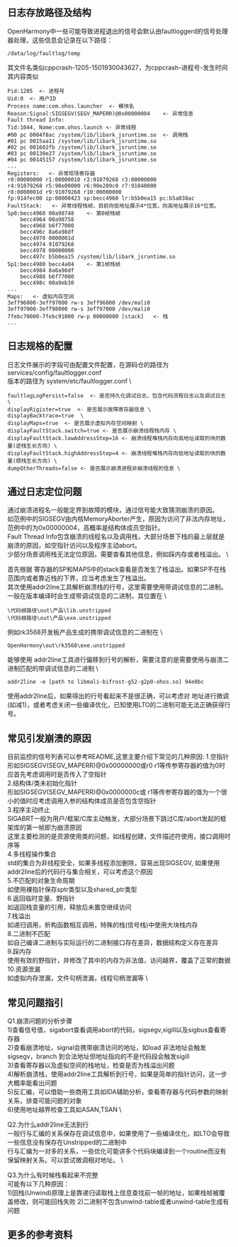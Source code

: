 ## 日志存放路径及结构

OpenHarmony中一些可能导致进程退出的信号会默认由faultloggerd的信号处理器处理，这些信息会记录在以下路径：
```
/data/log/faultlog/temp
```
其文件名类似cppcrash-1205-1501930043627，为cppcrash-进程号-发生时间
其内容类似
```
Pid:1205  <- 进程号
Uid:0  <- 用户ID
Process name:com.ohos.launcher  <- 模块名
Reason:Signal:SIGSEGV(SEGV_MAPERR)@0x00000004    <- 异常信息
Fault thread Info:
Tid:1044, Name:com.ohos.launch <- 异常线程
#00 pc 0004f8ac /system/lib/libark_jsruntime.so  <- 调用栈
#01 pc 0015aa11 /system/lib/libark_jsruntime.so
#02 pc 001602fb /system/lib/libark_jsruntime.so
#03 pc 00130e27 /system/lib/libark_jsruntime.so
#04 pc 00145157 /system/lib/libark_jsruntime.so
...
Registers:   <- 异常现场寄存器
r0:00000000 r1:00000010 r2:91079268 r3:00000000
r4:91079268 r5:90e00000 r6:90e289c0 r7:91040000
r8:0000001d r9:91079268 r10:00000000
fp:914fec00 ip:00000423 sp:becc4960 lr:b5b0ea15 pc:b5a038ac
FaultStack:   <- 异常线程栈帧，目前向低地址展示4*位宽，向高地址展示16*位宽。
Sp0:becc4960 00a98748    <- 第0帧栈帧
    becc4964 00a98758
    becc4968 b6f77000
    becc496c 8a6a98df
    becc4970 0000001d
    becc4974 91079268
    becc4978 00000000
    becc497c b5b0ea15 /system/lib/libark_jsruntime.so
Sp1:becc4980 becc4a04    <- 第1帧栈帧
    becc4984 8a6a98df
    becc4988 b6f77000
    becc498c 00a9eb30
...
Maps:   <- 虚拟内存空间
3eff96000-3eff97000 rw-s 3eff96000 /dev/mali0
3eff97000-3eff98000 rw-s 3eff97000 /dev/mali0
7febc70000-7febc91000 rw-p 00000000 [stack]   <- 栈
...
```

## 日志规格的配置
日志文件展示的字段可由配置文件配置，在源码仓的路径为 services/config/faultlogger.conf \
版本的路径为 system/etc/faultlogger.conf \
```
faultlogLogPersist=false  <- 是否持久化调试日志，包含代码流程日志以及调试日志 \
displayRigister=true  <- 是否展示故障寄存器信息 \
displayBacktrace=true  \
displayMaps=true  <- 是否展示虚拟内存空间映射 \
displayFaultStack.switch=true <- 是否展示崩溃线程栈内存 \
displayFaultStack.lowAddressStep=16 <- 崩溃线程堆栈内存向高地址读取的块的数量(逆栈生长方向) \
displayFaultStack.highAddressStep=4 <- 崩溃线程堆栈内存向低地址读取的块的数量(顺栈生长方向) \
dumpOtherThreads=false <- 是否展示崩溃进程非崩溃线程的信息 \
```

## 通过日志定位问题

通过崩溃进程名一般能定界到故障的模块，通过信号能大致猜测崩溃的原因。 \
如范例中的SIGSEGV由内核MemoryAborter产生，原因为访问了非法内存地址，范例中的为0x00000004，高概率是结构体成员空指针。\
Fault Thread Info包含崩溃的线程名以及调用栈，大部分场景下栈的最上层就是崩溃的原因，如空指针访问以及程序主动abort。\
少部分场景调用栈无法定位原因，需要查看其他信息，例如踩内存或者栈溢出。 \

首先根据 寄存器的SP和MAPS中的stack查看是否发生了栈溢出。如果SP不在栈范围内或者靠近栈的下界，应当考虑发生了栈溢出。 \
其次使用addr2line工具解析崩溃栈的行号，这里需要使用带调试信息的二进制。一般在版本编译时会生成带调试信息的二进制，其位置在 \
```
\代码根路径\out\产品\lib.unstripped
\代码根路径\out\产品\exe.unstripped
```
例如rk3568开发板产品生成的携带调试信息的二进制在 \
```
OpenHarmony\out\rk3568\exe.unstripped
```
能够使用 addr2line工具进行偏移到行号的解析，需要注意的是需要使用与崩溃二进制匹配的带调试信息的二进制 \
```
addr2line -e [path to libmali-bifrost-g52-g2p0-ohos.so] 94e0bc
```
使用addr2line后，如果得出的行号看起来不是很正确，可以考虑对 地址进行微调(如减1)，或者考虑关闭一些编译优化，已知使用LTO的二进制可能无法正确获得行号。

## 常见引发崩溃的原因
目前监控的信号列表可以参考README,这里主要介绍下常见的几种原因:
1.空指针 \
形如SIGSEGV(SEGV_MAPERR)@0x00000000或r0 r1等传参寄存器的值为0时应首先考虑调用时是否传入了空指针 \
2.结构体/类未初始化指针 \
形如SIGSEGV(SEGV_MAPERR)@0x0000000c或 r1等传参寄存器的值为一个很小的值时应考虑调用入参的结构体成员是否包含空指针 \
3.程序主动终止 \
SIGABRT一般为用户/框架/C库主动触发，大部分场景下跳过C库/abort发起的框架库的第一帧即为崩溃原因 \
这里主要检测的是资源使用类的问题，如线程创建，文件描述符使用，接口调用时序等 \
4.多线程操作集合 \
std的集合为非线程安全，如果多线程添加删除，容易出现SIGSEGV, 如果使用addr2line后的代码行与集合相关，可以考虑这个原因 \
5.不匹配的对象生命周期 \
如使用裸指针保存sptr类型以及shared_ptr类型 \
6.返回临时变量、野指针 \
如返回栈变量的引用，释放后未置空继续访问 \
7.栈溢出 \
如递归调用，析构函数相互调用，特殊的栈(信号栈)中使用大块栈内存 \
8.二进制不匹配 \
如自己编译二进制与实际运行的二进制接口存在差异，数据结构定义存在差异 \
9.踩内存 \
使用有效的野指针，并修改了其中的内存为非法值，访问越界，覆盖了正常的数据 \
10.资源泄漏 \
如虚拟内存泄漏，文件句柄泄漏，线程句柄泄漏等 \

## 常见问题指引
Q1.崩溃问题的分析步骤 \
1)查看信号值，sigabort查看调用abort的代码，sigsegv,sigill以及sigbus查看寄存器 \
2)查看崩溃地址，signal会携带崩溃访问的地址，如load 非法地址会触发 sigsegv，branch 到合法地址但地址指向的不是代码段会触发sigill \
3)查看寄存器以及虚拟空间的栈地址，检查是否为栈溢出问题 \
4)解析崩溃栈，使用addr2line工具解析到行号，如果是简单的指针访问，这一步大概率能看出问题 \
5)反汇编，可以借助一些商用工具如IDA辅助分析，查看寄存器与代码参数的映射关系，排查可能问题的对象 \
6)使用地址越界检查工具如ASAN,TSAN \

Q2.为什么addr2line无法到行 \
一般行与汇编的关系保存在调试信息中，如果使用了一些编译优化，如LTO会导致一些信息没有保存在Unstripped的二进制中 \
行与汇编为一对多的关系，一些优化可能讲多个代码块编译到一个routine而没有保留映射关系。可以尝试微调相对地址。 \

Q3.为什么有时候栈看起来不完整 \
可能有以下几种原因：\
1)回栈(Unwind)原理上是靠递归读取栈上信息查找前一帧的地址，如果栈帧被覆盖修改，则可能回栈失败
2)二进制不包含unwind-table或者unwind-table生成有问题

## 更多的参考资料



